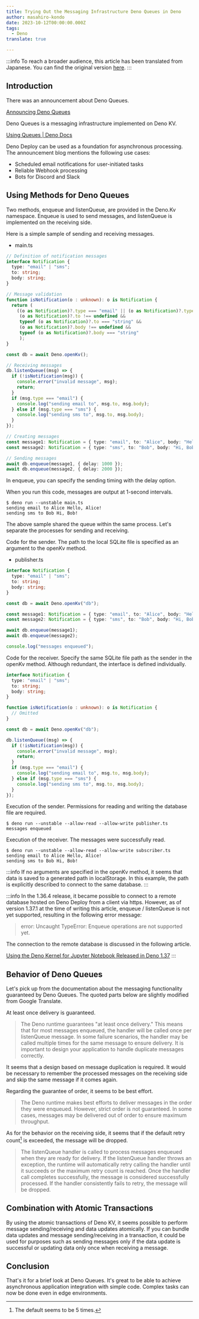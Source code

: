 ```yaml
---
title: Trying Out the Messaging Infrastructure Deno Queues in Deno
author: masahiro-kondo
date: 2023-10-12T00:00:00.000Z
tags:
  - Deno
translate: true

---
```


:::info
To reach a broader audience, this article has been translated from Japanese.
You can find the original version [here](https://developer.mamezou-tech.com/blogs/2023/10/12/deno-queues/).
:::



## Introduction
There was an announcement about Deno Queues.

[Announcing Deno Queues](https://deno.com/blog/queues)

Deno Queues is a messaging infrastructure implemented on Deno KV.

[Using Queues | Deno Docs](https://docs.deno.com/kv/manual/queue_overview)

Deno Deploy can be used as a foundation for asynchronous processing. The announcement blog mentions the following use cases:

- Scheduled email notifications for user-initiated tasks
- Reliable Webhook processing
- Bots for Discord and Slack

## Using Methods for Deno Queues
Two methods, enqueue and listenQueue, are provided in the Deno.Kv namespace. Enqueue is used to send messages, and listenQueue is implemented on the receiving side.

Here is a simple sample of sending and receiving messages.

- main.ts
```typescript
// Definition of notification messages
interface Notification {
  type: "email" | "sms";
  to: string;
  body: string;
}

// Message validation
function isNotification(o : unknown): o is Notification {
  return (
    ((o as Notification)?.type === "email" || (o as Notification)?.type === "sms") &&
     (o as Notification)?.to !== undefined &&
     typeof (o as Notification)?.to === "string" &&
     (o as Notification)?.body !== undefined &&
     typeof (o as Notification)?.body === "string"
     );
}

const db = await Deno.openKv();

// Receiving messages
db.listenQueue((msg) => {
  if (!isNotification(msg)) {
    console.error("invalid message", msg);
    return;
  }
  if (msg.type === "email") {
    console.log("sending email to", msg.to, msg.body);
  } else if (msg.type === "sms") {
    console.log("sending sms to", msg.to, msg.body);
  }
});

// Creating messages
const message1: Notification = { type: "email", to: "Alice", body: "Hello, Alice!" };
const message2: Notification = { type: "sms", to: "Bob", body: "Hi, Bob!" };

// Sending messages
await db.enqueue(message1, { delay: 1000 });
await db.enqueue(message2, { delay: 2000 });
```

In enqueue, you can specify the sending timing with the delay option.

When you run this code, messages are output at 1-second intervals.

```shell
$ deno run --unstable main.ts 
sending email to Alice Hello, Alice!
sending sms to Bob Hi, Bob!
```

The above sample shared the queue within the same process. Let's separate the processes for sending and receiving.

Code for the sender. The path to the local SQLite file is specified as an argument to the openKv method.

- publisher.ts
```typescript
interface Notification {
  type: "email" | "sms";
  to: string;
  body: string;
}

const db = await Deno.openKv("db");

const message1: Notification = { type: "email", to: "Alice", body: "Hello, Alice!" };
const message2: Notification = { type: "sms", to: "Bob", body: "Hi, Bob!" };

await db.enqueue(message1);
await db.enqueue(message2);

console.log("messages enqueued");
```

Code for the receiver. Specify the same SQLite file path as the sender in the openKv method. Although redundant, the interface is defined individually.

```typescript
interface Notification {
  type: "email" | "sms";
  to: string;
  body: string;
}

function isNotification(o : unknown): o is Notification {
  // Omitted
}

const db = await Deno.openKv("db");

db.listenQueue((msg) => {
  if (!isNotification(msg)) {
    console.error("invalid message", msg);
    return;
  }
  if (msg.type === "email") {
    console.log("sending email to", msg.to, msg.body);
  } else if (msg.type === "sms") {
    console.log("sending sms to", msg.to, msg.body);
  }
});
```

Execution of the sender. Permissions for reading and writing the database file are required.

```shell
$ deno run --unstable --allow-read --allow-write publisher.ts
messages enqueued
```
Execution of the receiver. The messages were successfully read.

```shell
$ deno run --unstable --allow-read --allow-write subscriber.ts
sending email to Alice Hello, Alice!
sending sms to Bob Hi, Bob!
```
:::info
If no arguments are specified in the openKv method, it seems that data is saved to a generated path in localStorage. In this example, the path is explicitly described to connect to the same database.
:::

:::info
In the 1.36.4 release, it became possible to connect to a remote database hosted on Deno Deploy from a client via https. However, as of version 1.37.1 at the time of writing this article, enqueue / listenQueue is not yet supported, resulting in the following error message:

> error: Uncaught TypeError: Enqueue operations are not supported yet.

The connection to the remote database is discussed in the following article.

[Using the Deno Kernel for Jupyter Notebook Released in Deno 1.37](/blogs/2023/09/22/deno-jupyter-kernel/)
:::

## Behavior of Deno Queues
Let's pick up from the documentation about the messaging functionality guaranteed by Deno Queues. The quoted parts below are slightly modified from Google Translate.

At least once delivery is guaranteed.

> The Deno runtime guarantees "at least once delivery." This means that for most messages enqueued, the handler will be called once per listenQueue message. In some failure scenarios, the handler may be called multiple times for the same message to ensure delivery. It is important to design your application to handle duplicate messages correctly.

It seems that a design based on message duplication is required. It would be necessary to remember the processed messages on the receiving side and skip the same message if it comes again.

Regarding the guarantee of order, it seems to be best effort.

> The Deno runtime makes best efforts to deliver messages in the order they were enqueued. However, strict order is not guaranteed. In some cases, messages may be delivered out of order to ensure maximum throughput.

As for the behavior on the receiving side, it seems that if the default retry count[^1] is exceeded, the message will be dropped.

[^1]: The default seems to be 5 times.

> The listenQueue handler is called to process messages enqueued when they are ready for delivery. If the listenQueue handler throws an exception, the runtime will automatically retry calling the handler until it succeeds or the maximum retry count is reached. Once the handler call completes successfully, the message is considered successfully processed. If the handler consistently fails to retry, the message will be dropped.

## Combination with Atomic Transactions
By using the atomic transactions of Deno KV, it seems possible to perform message sending/receiving and data updates atomically. If you can bundle data updates and message sending/receiving in a transaction, it could be used for purposes such as sending messages only if the data update is successful or updating data only once when receiving a message.

## Conclusion
That's it for a brief look at Deno Queues. It's great to be able to achieve asynchronous application integration with simple code. Complex tasks can now be done even in edge environments.
